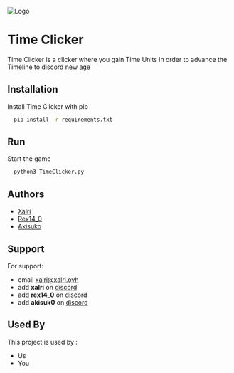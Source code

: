 
![Logo](https://dev-to-uploads.s3.amazonaws.com/uploads/articles/th5xamgrr6se0x5ro4g6.png)


# Time Clicker 

Time Clicker is a clicker where you gain Time Units in order to advance the Timeline to discord new age

## Installation

Install Time Clicker with pip

```bash
  pip install -r requirements.txt
```
    
## Run


Start the game

```bash
  python3 TimeClicker.py
```


## Authors

- [Xalri](https://www.github.com/Xalri)
- [Rex14_0](https://www.github.com/Rex140-hub)
- [Akisuko](https://www.github.com/Krinoceros)


## Support

For support:
- email xalri@xalri.ovh
- add ******xalri****** on [discord](https://discord.com)
- add ******rex14_0****** on [discord](https://discord.com)
- add ******akisuk0****** on [discord](https://discord.com)


## Used By

This project is used by :

- Us
- You


